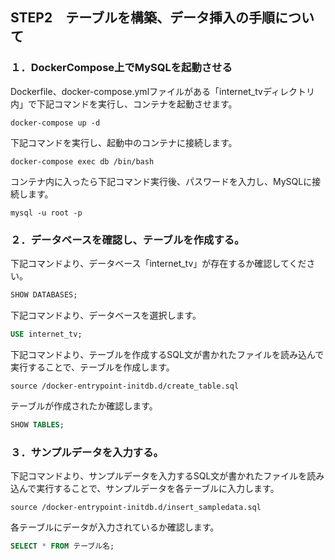 ## STEP2　テーブルを構築、データ挿入の手順について

### １．DockerCompose上でMySQLを起動させる

Dockerfile、docker-compose.ymlファイルがある「internet_tvディレクトリ内」で下記コマンドを実行し、コンテナを起動させます。
```
docker-compose up -d
```

下記コマンドを実行し、起動中のコンテナに接続します。
```
docker-compose exec db /bin/bash
```

コンテナ内に入ったら下記コマンド実行後、パスワードを入力し、MySQLに接続します。
```
mysql -u root -p
```

### ２．データベースを確認し、テーブルを作成する。

下記コマンドより、データベース「internet_tv」が存在するか確認してください。
```sql
SHOW DATABASES;
```

下記コマンドより、データベースを選択します。
```sql
USE internet_tv;
```

下記コマンドより、テーブルを作成するSQL文が書かれたファイルを読み込んで実行することで、テーブルを作成します。
```
source /docker-entrypoint-initdb.d/create_table.sql
```

テーブルが作成されたか確認します。
```sql
SHOW TABLES;
```

### ３．サンプルデータを入力する。
下記コマンドより、サンプルデータを入力するSQL文が書かれたファイルを読み込んで実行することで、サンプルデータを各テーブルに入力します。
```
source /docker-entrypoint-initdb.d/insert_sampledata.sql
```

各テーブルにデータが入力されているか確認します。
```sql
SELECT * FROM テーブル名;
```
